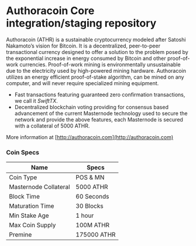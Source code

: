 Authoracoin Core integration/staging repository
=================================================

Authoracoin (ATHR) is a sustainable cryptocurrency modeled after Satoshi Nakamoto’s vision for Bitcoin. It is a decentralized, peer-to-peer transactional currency designed to offer a solution to the problem posed by the exponential increase in energy consumed by Bitcoin and other proof-of-work currencies. Proof-of-work mining is environmentally unsustainable due to the electricity used by high-powered mining hardware. Authoracoin utilizes an energy efficient proof-of-stake algorithm, can be mined on any computer, and will never require specialized mining equipment.

- Fast transactions featuring guaranteed zero confirmation transactions, we call it _SwiftTX_.
- Decentralized blockchain voting providing for consensus based advancement of the current Masternode
  technology used to secure the network and provide the above features, each Masternode is secured
  with a collateral of 5000 ATHR.

More information at [http://authoracoin.com](http://authoracoin.com)

### Coin Specs
| **Name** | **Specs**  |
|------------------|------------------|
| Coin Type                   | POS & MN      |
| Masternode Collateral       | 5000 ATHR      |
| Block Time                  | 60 Seconds    |
| Maturation Time             | 30 Blocks     |
| Min Stake Age               | 1 hour        |
| Max Coin Supply             | 100M ATHR      |
| Premine                     | 175000  ATHR   |
